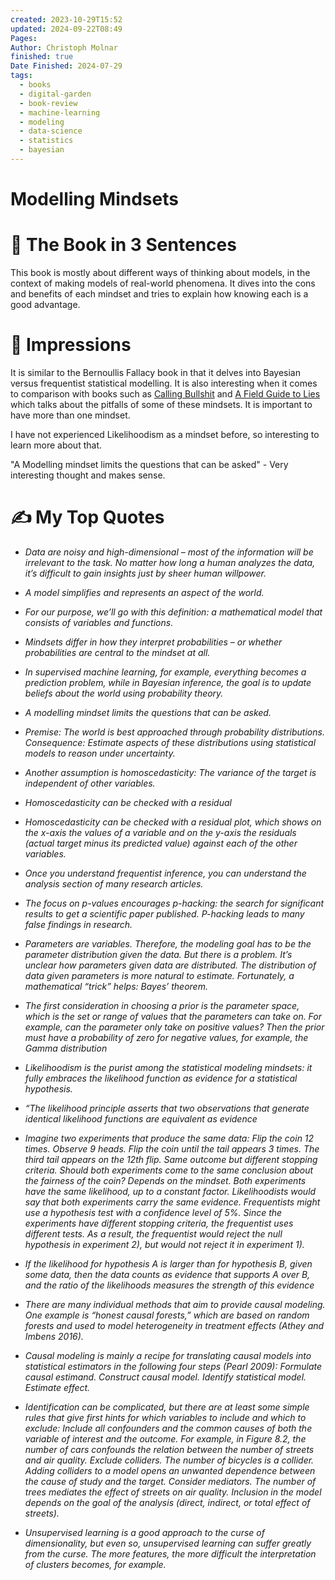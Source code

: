 ```yaml
---
created: 2023-10-29T15:52
updated: 2024-09-22T08:49
Pages: 
Author: Christoph Molnar
finished: true
Date Finished: 2024-07-29
tags:
  - books
  - digital-garden
  - book-review
  - machine-learning
  - modeling
  - data-science
  - statistics
  - bayesian
---
```

# Modelling Mindsets


# 🚀 The Book in 3 Sentences
This book is mostly about different ways of thinking about models, in the context of making models of real-world phenomena. It dives into the cons and benefits of each mindset and tries to explain how knowing each is a good advantage.


# 🎨 Impressions

It is similar to the Bernoullis Fallacy book in that it delves into Bayesian versus frequentist statistical modelling.  It is also interesting when it comes to comparison with books such as [Calling Bullshit](Science/Math/Statistics/Calling%20Bullshit.md) and [A Field Guide to Lies](Science/Math/Statistics/A%20Field%20Guide%20to%20Lies.md) which talks about the pitfalls of some of these mindsets. 
It is important to have more than one mindset. 

I have not experienced Likelihoodism as a mindset before, so interesting to learn more about that. 

"A Modelling mindset limits the questions that can be asked" - Very interesting thought and makes sense. 
# ✍️ My Top  Quotes

- *Data are noisy and high-dimensional – most of the information will be irrelevant to the task. No matter how long a human analyzes the data, it’s difficult to gain insights just by sheer human willpower.* 
 
- *A model simplifies and represents an aspect of the world.* 
 
- *For our purpose, we’ll go with this definition: a mathematical model that consists of variables and functions.* 
 
- *Mindsets differ in how they interpret probabilities – or whether probabilities are central to the mindset at all.* 
 
- *In supervised machine learning, for example, everything becomes a prediction problem, while in Bayesian inference, the goal is to update beliefs about the world using probability theory.* 
 
- *A modelling mindset limits the questions that can be asked.* 
 
- *Premise: The world is best approached through probability distributions. Consequence: Estimate aspects of these distributions using statistical models to reason under uncertainty.* 
 
- *Another assumption is homoscedasticity: The variance of the target is independent of other variables.* 
 
- *Homoscedasticity can be checked with a residual* 
 
- *Homoscedasticity can be checked with a residual plot, which shows on the x-axis the values of a variable and on the y-axis the residuals (actual target minus its predicted value) against each of the other variables.* 
 
- *Once you understand frequentist inference, you can understand the analysis section of many research articles.* 
 
- *The focus on p-values encourages p-hacking: the search for significant results to get a scientific paper published. P-hacking leads to many false findings in research.* 
 
- *Parameters are variables. Therefore, the modeling goal has to be the parameter distribution given the data. But there is a problem. It’s unclear how parameters given data are distributed. The distribution of data given parameters is more natural to estimate. Fortunately, a mathematical “trick” helps: Bayes’ theorem.* 
 
- *The first consideration in choosing a prior is the parameter space, which is the set or range of values that the parameters can take on. For example, can the parameter only take on positive values? Then the prior must have a probability of zero for negative values, for example, the Gamma distribution* 
 
- *Likelihoodism is the purist among the statistical modeling mindsets: it fully embraces the likelihood function as evidence for a statistical hypothesis.* 
 
- *“The likelihood principle asserts that two observations that generate identical likelihood functions are equivalent as evidence* 
 
- *Imagine two experiments that produce the same data: Flip the coin 12 times. Observe 9 heads. Flip the coin until the tail appears 3 times. The third tail appears on the 12th flip. Same outcome but different stopping criteria. Should both experiments come to the same conclusion about the fairness of the coin? Depends on the mindset. Both experiments have the same likelihood, up to a constant factor. Likelihoodists would say that both experiments carry the same evidence. Frequentists might use a hypothesis test with a confidence level of 5%. Since the experiments have different stopping criteria, the frequentist uses different tests. As a result, the frequentist would reject the null hypothesis in experiment 2), but would not reject it in experiment 1).* 
 
- *If the likelihood for hypothesis A is larger than for hypothesis B, given some data, then the data counts as evidence that supports A over B, and the ratio of the likelihoods measures the strength of this evidence* 
 
- *There are many individual methods that aim to provide causal modeling. One example is “honest causal forests,” which are based on random forests and used to model heterogeneity in treatment effects (Athey and Imbens 2016).* 
 
- *Causal modeling is mainly a recipe for translating causal models into statistical estimators in the following four steps (Pearl 2009): Formulate causal estimand. Construct causal model. Identify statistical model. Estimate effect.* 
 
- *Identification can be complicated, but there are at least some simple rules that give first hints for which variables to include and which to exclude: Include all confounders and the common causes of both the variable of interest and the outcome. For example, in Figure 8.2, the number of cars confounds the relation between the number of streets and air quality. Exclude colliders. The number of bicycles is a collider. Adding colliders to a model opens an unwanted dependence between the cause of study and the target. Consider mediators. The number of trees mediates the effect of streets on air quality. Inclusion in the model depends on the goal of the analysis (direct, indirect, or total effect of streets).* 
 
- *Unsupervised learning is a good approach to the curse of dimensionality, but even so, unsupervised learning can suffer greatly from the curse. The more features, the more difficult the interpretation of clusters becomes, for example.* 
 
